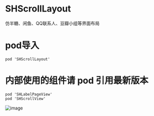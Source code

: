 # SHScrollLayout
仿半糖、闲鱼、QQ联系人、豆瓣小组等界面布局

# pod导入
```
pod 'SHScrollLayout'
```
# 内部使用的组件请 pod 引用最新版本
```
pod 'SHLabelPageView'
pod 'SHScrollView'
```

![image](https://github.com/CCSH/ScrollLayout/blob/master/QQ20180915-144725-HD.gif)
